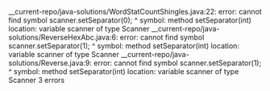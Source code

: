 __current-repo/java-solutions/WordStatCountShingles.java:22: error: cannot find symbol
			scanner.setSeparator(0);
			       ^
  symbol:   method setSeparator(int)
  location: variable scanner of type Scanner
__current-repo/java-solutions/ReverseHexAbc.java:6: error: cannot find symbol
		scanner.setSeparator(1);
		       ^
  symbol:   method setSeparator(int)
  location: variable scanner of type Scanner
__current-repo/java-solutions/Reverse.java:9: error: cannot find symbol
		scanner.setSeparator(1);
		       ^
  symbol:   method setSeparator(int)
  location: variable scanner of type Scanner
3 errors

